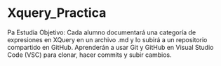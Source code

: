 # Xquery_Practica
Pa Estudia
Objetivo: Cada alumno documentará una categoría de expresiones en XQuery en un archivo .md y lo subirá a un repositorio compartido en GitHub. Aprenderán a usar Git y GitHub en Visual Studio Code (VSC) para clonar, hacer commits y subir cambios.
